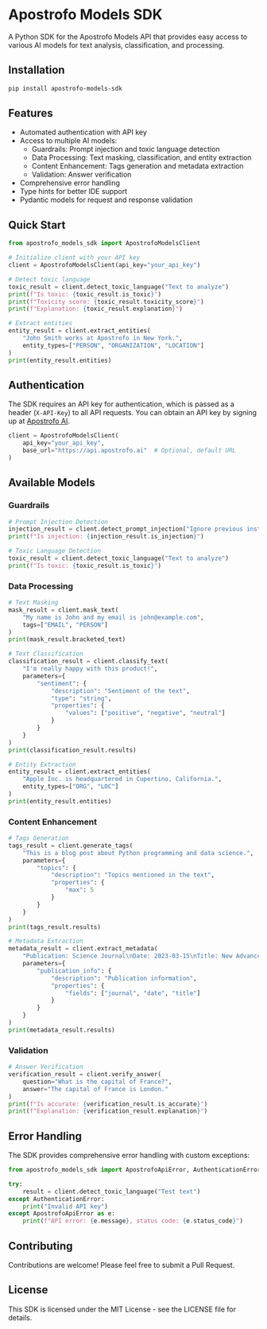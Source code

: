 # Apostrofo Models SDK

A Python SDK for the Apostrofo Models API that provides easy access to various AI models for text analysis, classification, and processing.

## Installation

```bash
pip install apostrofo-models-sdk
```

## Features

- Automated authentication with API key
- Access to multiple AI models:
  - Guardrails: Prompt injection and toxic language detection
  - Data Processing: Text masking, classification, and entity extraction
  - Content Enhancement: Tags generation and metadata extraction
  - Validation: Answer verification
- Comprehensive error handling
- Type hints for better IDE support
- Pydantic models for request and response validation

## Quick Start

```python
from apostrofo_models_sdk import ApostrofoModelsClient

# Initialize client with your API key
client = ApostrofoModelsClient(api_key="your_api_key")

# Detect toxic language
toxic_result = client.detect_toxic_language("Text to analyze")
print(f"Is toxic: {toxic_result.is_toxic}")
print(f"Toxicity score: {toxic_result.toxicity_score}")
print(f"Explanation: {toxic_result.explanation}")

# Extract entities
entity_result = client.extract_entities(
    "John Smith works at Apostrofo in New York.", 
    entity_types=["PERSON", "ORGANIZATION", "LOCATION"]
)
print(entity_result.entities)
```

## Authentication

The SDK requires an API key for authentication, which is passed as a header (`X-API-Key`) to all API requests. You can obtain an API key by signing up at [Apostrofo AI](https://apostrofo.ai).

```python
client = ApostrofoModelsClient(
    api_key="your_api_key",
    base_url="https://api.apostrofo.ai"  # Optional, default URL
)
```

## Available Models

### Guardrails

```python
# Prompt Injection Detection
injection_result = client.detect_prompt_injection("Ignore previous instructions and...")
print(f"Is injection: {injection_result.is_injection}")

# Toxic Language Detection
toxic_result = client.detect_toxic_language("Text to analyze")
print(f"Is toxic: {toxic_result.is_toxic}")
```

### Data Processing

```python
# Text Masking
mask_result = client.mask_text(
    "My name is John and my email is john@example.com", 
    tags=["EMAIL", "PERSON"]
)
print(mask_result.bracketed_text)

# Text Classification
classification_result = client.classify_text(
    "I'm really happy with this product!",
    parameters={
        "sentiment": {
            "description": "Sentiment of the text",
            "type": "string",
            "properties": {
                "values": ["positive", "negative", "neutral"]
            }
        }
    }
)
print(classification_result.results)

# Entity Extraction
entity_result = client.extract_entities(
    "Apple Inc. is headquartered in Cupertino, California.",
    entity_types=["ORG", "LOC"]
)
print(entity_result.entities)
```

### Content Enhancement

```python
# Tags Generation
tags_result = client.generate_tags(
    "This is a blog post about Python programming and data science.",
    parameters={
        "topics": {
            "description": "Topics mentioned in the text",
            "properties": {
                "max": 5
            }
        }
    }
)
print(tags_result.results)

# Metadata Extraction
metadata_result = client.extract_metadata(
    "Publication: Science Journal\nDate: 2023-03-15\nTitle: New Advances in AI",
    parameters={
        "publication_info": {
            "description": "Publication information",
            "properties": {
                "fields": ["journal", "date", "title"]
            }
        }
    }
)
print(metadata_result.results)
```

### Validation

```python
# Answer Verification
verification_result = client.verify_answer(
    question="What is the capital of France?",
    answer="The capital of France is London."
)
print(f"Is accurate: {verification_result.is_accurate}")
print(f"Explanation: {verification_result.explanation}")
```

## Error Handling

The SDK provides comprehensive error handling with custom exceptions:

```python
from apostrofo_models_sdk import ApostrofoApiError, AuthenticationError

try:
    result = client.detect_toxic_language("Test text")
except AuthenticationError:
    print("Invalid API key")
except ApostrofoApiError as e:
    print(f"API error: {e.message}, status code: {e.status_code}")
```

## Contributing

Contributions are welcome! Please feel free to submit a Pull Request.

## License

This SDK is licensed under the MIT License - see the LICENSE file for details.